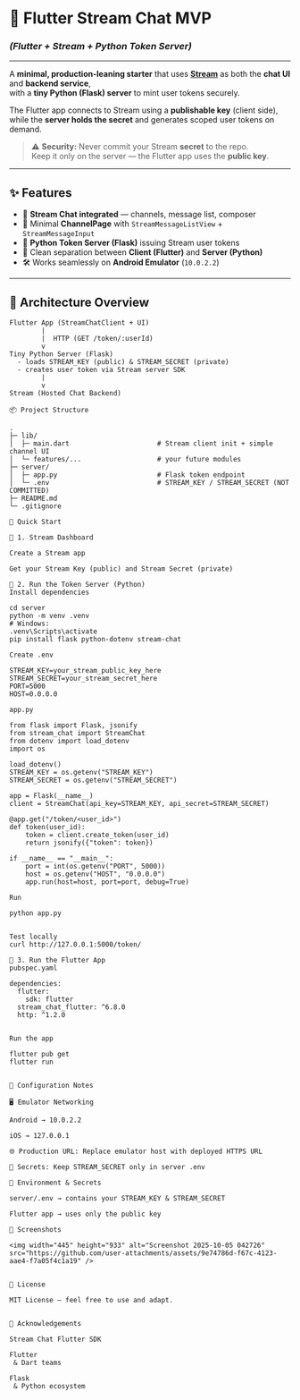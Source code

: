 # 📨 **Flutter Stream Chat MVP**
### *(Flutter + Stream + Python Token Server)*

---

A **minimal, production-leaning starter** that uses [**Stream**](https://getstream.io/) as both the **chat UI** and **backend service**,  
with a **tiny Python (Flask) server** to mint user tokens securely.

The Flutter app connects to Stream using a **publishable key** (client side),  
while the **server holds the secret** and generates scoped user tokens on demand.

> ⚠️ **Security:** Never commit your Stream **secret** to the repo.  
> Keep it only on the server — the Flutter app uses the **public key**.

---

## ✨ **Features**
- 🔌 **Stream Chat integrated** — channels, message list, composer  
- 🧪 Minimal **ChannelPage** with `StreamMessageListView` + `StreamMessageInput`  
- 🔐 **Python Token Server (Flask)** issuing Stream user tokens  
- 🧱 Clean separation between **Client (Flutter)** and **Server (Python)**  
- 🛠️ Works seamlessly on **Android Emulator** (`10.0.2.2`)

---

## 🧭 **Architecture Overview**
```text
Flutter App (StreamChatClient + UI)
        |
        |  HTTP (GET /token/:userId)
        v
Tiny Python Server (Flask)
  - loads STREAM_KEY (public) & STREAM_SECRET (private)
  - creates user token via Stream server SDK
        |
        v
Stream (Hosted Chat Backend)

📦 Project Structure

.
├─ lib/
│  ├─ main.dart                      # Stream client init + simple channel UI
│  └─ features/...                   # your future modules
├─ server/
│  ├─ app.py                         # Flask token endpoint
│  └─ .env                           # STREAM_KEY / STREAM_SECRET (NOT COMMITTED)
├─ README.md
└─ .gitignore

🚀 Quick Start

🧩 1. Stream Dashboard

Create a Stream app

Get your Stream Key (public) and Stream Secret (private)

🧩 2. Run the Token Server (Python)
Install dependencies

cd server
python -m venv .venv
# Windows:
.venv\Scripts\activate
pip install flask python-dotenv stream-chat

Create .env

STREAM_KEY=your_stream_public_key_here
STREAM_SECRET=your_stream_secret_here
PORT=5000
HOST=0.0.0.0

app.py

from flask import Flask, jsonify
from stream_chat import StreamChat
from dotenv import load_dotenv
import os

load_dotenv()
STREAM_KEY = os.getenv("STREAM_KEY")
STREAM_SECRET = os.getenv("STREAM_SECRET")

app = Flask(__name__)
client = StreamChat(api_key=STREAM_KEY, api_secret=STREAM_SECRET)

@app.get("/token/<user_id>")
def token(user_id):
    token = client.create_token(user_id)
    return jsonify({"token": token})

if __name__ == "__main__":
    port = int(os.getenv("PORT", 5000))
    host = os.getenv("HOST", "0.0.0.0")
    app.run(host=host, port=port, debug=True)

Run

python app.py


Test locally
curl http://127.0.0.1:5000/token/

🧩 3. Run the Flutter App
pubspec.yaml

dependencies:
  flutter:
    sdk: flutter
  stream_chat_flutter: ^6.8.0
  http: ^1.2.0


Run the app

flutter pub get
flutter run


🔧 Configuration Notes

🖥️ Emulator Networking

Android → 10.0.2.2

iOS → 127.0.0.1

🌐 Production URL: Replace emulator host with deployed HTTPS URL

🔐 Secrets: Keep STREAM_SECRET only in server .env

🧹 Environment & Secrets

server/.env → contains your STREAM_KEY & STREAM_SECRET

Flutter app → uses only the public key

📸 Screenshots

<img width="445" height="933" alt="Screenshot 2025-10-05 042726" src="https://github.com/user-attachments/assets/9e74786d-f67c-4123-aae4-f7a05f4c1a19" />


📄 License

MIT License — feel free to use and adapt.


🙏 Acknowledgements

Stream Chat Flutter SDK

Flutter
 & Dart teams

Flask
 & Python ecosystem
